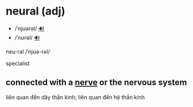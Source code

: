 # neural (adj)

- /ˈnjʊərəl/ [🔊](https://www.oxfordlearnersdictionaries.com/media/english/uk_pron/n/neu/neura/neural__gb_1.mp3)
- /ˈnʊrəl/ [🔊](https://www.oxfordlearnersdictionaries.com/media/english/uk_pron/n/neu/neura/neural__gb_1.mp3)

neu-ral /ˈnjʊə-rəl/

specialist

## connected with a [nerve](nerve-n.md#any-of-the-long-fibres-that-carry-messages-between-the-brain-and-parts-of-the-body-enabling-you-to-move-feel-pain-etc) or the nervous system

liên quan đến dây thần kinh; liên quan đến hệ thần kinh